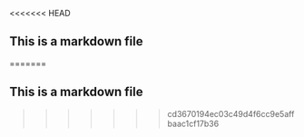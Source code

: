 <<<<<<< HEAD
## This is a markdown file  
=======
## This is a markdown file
>>>>>>> cd3670194ec03c49d4f6cc9e5affbaac1cf17b36
